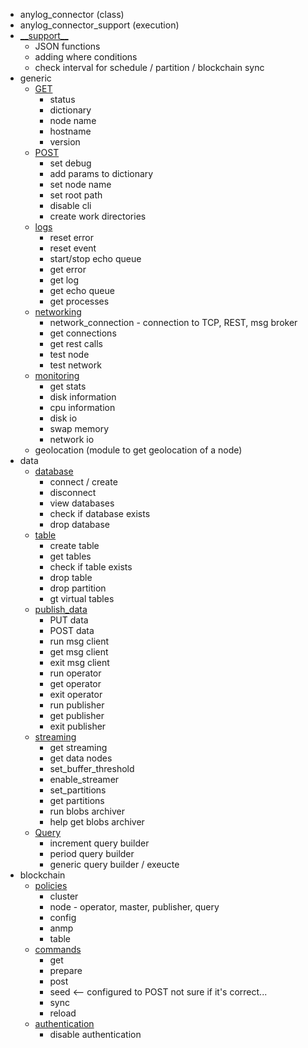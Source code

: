 * anylog_connector (class)
* anylog_connector_support (execution)
* [\_\_support\_\_](__support__.py)
  * JSON functions
  * adding where conditions
  * check interval for schedule / partition / blockchain sync 
* generic
    * [GET](generic/get.py)
      * status
      * dictionary
      * node name
      * hostname
      * version
    * [POST](../anylog_api/generic/post.py)
      * set debug 
      * add params to dictionary
      * set node name 
      * set root path
      * disable cli
      * create work directories
    * [logs](generic/logs.py)
      * reset error
      * reset event
      * start/stop echo queue
      * get error
      * get log
      * get echo queue 
      * get processes
    * [networking](generic/networking.py)
      * network_connection - connection to TCP, REST, msg broker
      * get connections
      * get rest calls
      * test node 
      * test network
    * [monitoring](generic/monitoring.py)
      * get stats 
      * disk information 
      * cpu information 
      * disk io
      * swap memory 
      * network io 
    * geolocation (module to get geolocation of a node)
* data
  * [database](data/database.py)
    * connect / create
    * disconnect
    * view databases
    * check if database exists 
    * drop database
  * [table](data/table.py)
    * create table
    * get tables
    * check if table exists
    * drop table
    * drop partition
    * gt virtual tables
  * [publish_data](data/publish_data.py)
    * PUT data 
    * POST data 
    * run msg client
    * get msg client
    * exit msg client
    * run operator 
    * get operator
    * exit operator
    * run publisher
    * get publisher
    * exit publisher
  * [streaming](data/streaming.py)
    * get streaming
    * get data nodes
    * set_buffer_threshold
    * enable_streamer
    * set_partitions
    * get partitions
    * run blobs archiver 
    * help get blobs archiver
  * [Query](data/query.py)
    * increment query builder
    * period query builder
    * generic query builder / exeucte
* blockchain
  * [policies](blockchain/policy.py)
    * cluster
    * node - operator, master, publisher, query
    * config
    * anmp
    * table
  * [commands](blockchain/cmds.py)
    * get
    * prepare 
    * post
    * seed <-- configured to POST not sure if it's correct...  
    * sync 
    * reload
  * [authentication](blockchain/authentication.py)
    * disable authentication